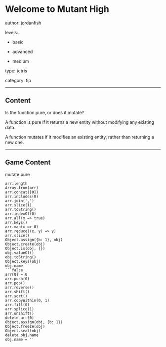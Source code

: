 # Welcome to Mutant High
author: jordanfish

levels:

  - basic

  - advanced

  - medium

type: tetris

category: tip

---
## Content

Is the function pure, or does it mutate?

A function is pure if it returns a new entity without modifying any existing data.

A function mutates if it modifies an existing entity, rather than returning a new one.

---
## Game Content

mutate:pure
```true
arr.length
Array.from(arr)
arr.concat([0])
arr.includes(0)
arr.join(',')
arr.slice(1)
arr.toString()
arr.indexOf(0)
arr.all(x => true)
arr.keys()
arr.map(x => 0)
arr.reduce((x, y) => y)
arr.slice()
Object.assign({b: 1}, obj)
Object.create(obj)
Object.is(obj, {})
obj.valueOf()
obj.toString()
Object.keys(obj)
obj.name
```false
arr[0] = 0
arr.push(0) 
arr.pop() 
arr.reverse() 
arr.shift()
arr.sort()
arr.copyWithin(0, 1)
arr.fill(0)
arr.splice(1)
arr.unshift()
delete arr[0]
Object.assign(obj, {b: 1})
Object.freeze(obj)
Object.seal(obj)
delete obj.name
obj.name = ''
